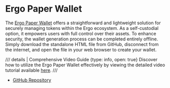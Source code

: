# Ergo Paper Wallet

The [Ergo Paper Wallet](https://ergopaperwallet.org/) offers a straightforward and lightweight solution for securely managing tokens within the Ergo ecosystem. As a self-custodial option, it empowers users with full control over their assets. To enhance security, the wallet generation process can be completed entirely offline. Simply download the standalone HTML file from GitHub, disconnect from the internet, and open the file in your web browser to create your wallet.

/// details | Comprehensive Video Guide
    {type: info, open: true}
Discover how to utilize the Ergo Paper Wallet effectively by viewing the detailed video tutorial available [here](https://www.youtube.com/watch?v=0qTasq-nSNw).
///

- [GitHub Repository](https://anon-br.github.io/ergo-paper-wallet/)
